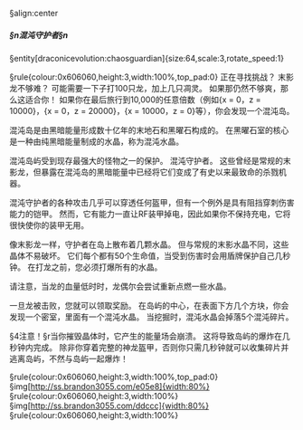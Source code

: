 §align:center
##### §n混沌守护者§n
§entity[draconicevolution:chaosguardian]{size:64,scale:3,rotate_speed:1}
 
§rule{colour:0x606060,height:3,width:100%,top_pad:0}
正在寻找挑战？ 末影龙不够难？ 可能需要一下子打100只龙，加上几只凋灵。 如果那仍然不够爽，那么这适合你！ 如果你在最后旅行到10,000的任意倍数（例如{x = 0，z = 10000}，{x = 0，z = 20000}，{x = 10000，z = 0}等），你会发现一个混沌岛。

混沌岛是由黑暗能量形成数十亿年的末地石和黑曜石构成的。 在黑曜石室的核心是一种由纯黑暗能量制成的水晶，称为混沌水晶。

混沌岛屿受到现存最强大的怪物之一的保护。 混沌守护者。 这些曾经是常规的末影龙，但暴露在混沌岛的黑暗能量中已经将它们变成了有史以来最致命的杀戮机器。

混沌守护者的各种攻击几乎可以穿透任何盔甲，但有一个例外是具有阻挡穿刺伤害能力的铠甲。 然而，它有能力一直让RF装甲掉电，因此如果你不保持充电，它将很快使你的装甲无用。

像末影龙一样，守护者在岛上散布着几颗水晶。 但与常规的末影水晶不同，这些晶体不易破坏。 它们每个都有50个生命值，当受到伤害时会用盾牌保护自己几秒钟。 在打龙之前，您必须打爆所有的水晶。

请注意，当龙的血量低时时，龙偶尔会尝试重新点燃一些水晶。

一旦龙被击败，您就可以领取奖励。 在岛屿的中心，在表面下方几个方块，你会发现一个密室，里面有一个混沌水晶。 当挖掘时，混沌水晶会掉落5个混沌碎片。

§4注意！§r当你摧毁晶体时，它产生的能量场会崩溃。 这将导致岛屿的爆炸在几秒钟内完成。 除非你穿着完整的神龙盔甲，否则你只需几秒钟就可以收集碎片并逃离岛屿，不然与岛屿一起爆炸！

§rule{colour:0x606060,height:3,width:100%,top_pad:0}
§img[http://ss.brandon3055.com/e05e8]{width:80%}
§rule{colour:0x606060,height:3,width:100%}
§img[http://ss.brandon3055.com/ddccc]{width:80%}
§rule{colour:0x606060,height:3,width:100%}